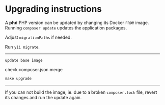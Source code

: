 # Upgrading instructions

A **phd** PHP version can be updated by changing its Docker `FROM` image.
Running `composer update` updates the application packages.

Adjust `migrationPaths` if needed.

Run `yii migrate`.

----

    update base image

check composer.json merge

    make upgrade
    
----

If you can not build the image, ie. due to a broken `composer.lock` file, revert its changes
and run the update again.    
